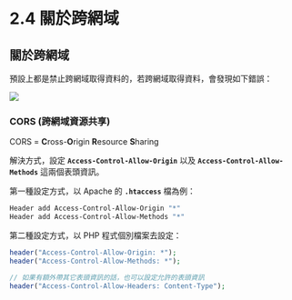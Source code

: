 # 2.4 關於跨網域

## 關於跨網域

預設上都是禁止跨網域取得資料的，若跨網域取得資料，會發現如下錯誤：

![](../.gitbook/assets/ajax\_cors\_blocked.png)



### CORS (跨網域資源共享)

CORS = **C**ross-**O**rigin **R**esource **S**haring

解決方式，設定 **`Access-Control-Allow-Origin`** 以及 **`Access-Control-Allow-Methods`** 這兩個表頭資訊。



第一種設定方式，以 Apache 的 **`.htaccess`** 檔為例：

```bash
Header add Access-Control-Allow-Origin "*"
Header add Access-Control-Allow-Methods "*"
```



第二種設定方式，以 PHP 程式個別檔案去設定：

```php
header("Access-Control-Allow-Origin: *");
header("Access-Control-Allow-Methods: *");

// 如果有額外帶其它表頭資訊的話，也可以設定允許的表頭資訊
header("Access-Control-Allow-Headers: Content-Type");
```

